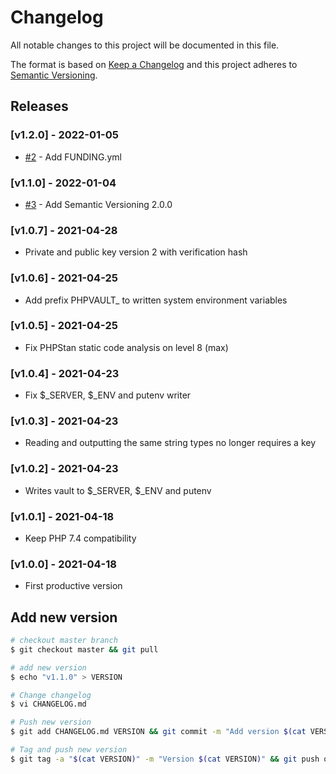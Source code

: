 # Changelog

All notable changes to this project will be documented in this file.

The format is based on [Keep a Changelog](http://keepachangelog.com/en/1.0.0/)
and this project adheres to [Semantic Versioning](http://semver.org/spec/v2.0.0.html).

## Releases

### [v1.2.0] - 2022-01-05

* [#2](https://github.com/ixnode/php-vault/issues/2) - Add FUNDING.yml

### [v1.1.0] - 2022-01-04

* [#3](https://github.com/ixnode/php-vault/issues/3) - Add Semantic Versioning 2.0.0

### [v1.0.7] - 2021-04-28

* Private and public key version 2 with verification hash

### [v1.0.6] - 2021-04-25

* Add prefix PHPVAULT_ to written system environment variables

### [v1.0.5] - 2021-04-25

* Fix PHPStan static code analysis on level 8 (max)

### [v1.0.4] - 2021-04-23

* Fix $_SERVER, $_ENV and putenv writer

### [v1.0.3] - 2021-04-23

* Reading and outputting the same string types no longer requires a key

### [v1.0.2] - 2021-04-23

* Writes vault to $_SERVER, $_ENV and putenv

### [v1.0.1] - 2021-04-18

* Keep PHP 7.4 compatibility

### [v1.0.0] - 2021-04-18

* First productive version

## Add new version

```bash
# checkout master branch
$ git checkout master && git pull

# add new version
$ echo "v1.1.0" > VERSION

# Change changelog
$ vi CHANGELOG.md

# Push new version
$ git add CHANGELOG.md VERSION && git commit -m "Add version $(cat VERSION)" && git push

# Tag and push new version
$ git tag -a "$(cat VERSION)" -m "Version $(cat VERSION)" && git push origin "$(cat VERSION)"
```
